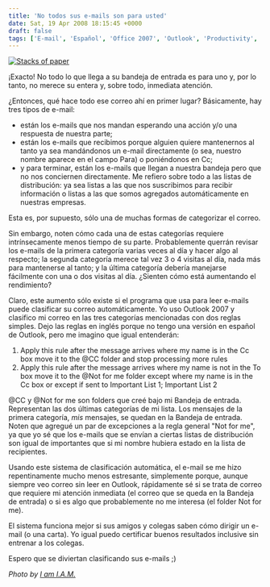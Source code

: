 ```yaml
---
title: 'No todos sus e-mails son para usted'
date: Sat, 19 Apr 2008 18:15:45 +0000
draft: false
tags: ['E-mail', 'Español', 'Office 2007', 'Outlook', 'Productivity', 'Technology', 'Tips']
---
```


[![Stacks of paper](http://blog.madd0.com/images/WindowsLiveWriter/lang_enAllyouremailisnotforyoulang_enlan_1226A/1846815435_78f1689957_3.jpg)](http://www.flickr.com/photos/ianalexandermartin/1846815435/)

¡Exacto! No todo lo que llega a su bandeja de entrada es para uno y, por lo tanto, no merece su entera y, sobre todo, inmediata atención.

¿Entonces, qué hace todo ese correo ahí en primer lugar? Básicamente, hay tres tipos de e-mail:

*   están los e-mails que nos mandan esperando una acción y/o una respuesta de nuestra parte;
*   están los e-mails que recibimos porque alguien quiere mantenernos al tanto ya sea mandándonos un e-mail directamente (o sea, nuestro nombre aparece en el campo Para) o poniéndonos en Cc;
*   y para terminar, están los e-mails que llegan a nuestra bandeja pero que no nos conciernen directamente. Me refiero sobre todo a las listas de distribución: ya sea listas a las que nos suscribimos para recibir información o listas a las que somos agregados automáticamente en nuestras empresas.

Esta es, por supuesto, sólo una de muchas formas de categorizar el correo.

Sin embargo, noten cómo cada una de estas categorías requiere intrínsecamente menos tiempo de su parte. Probablemente querrán revisar los e-mails de la primera categoría varias veces al día y hacer algo al respecto; la segunda categoría merece tal vez 3 o 4 visitas al día, nada más para mantenerse al tanto; y la última categoría debería manejarse fácilmente con una o dos visitas al día. ¿Sienten cómo está aumentando el rendimiento?

Claro, este aumento sólo existe si el programa que usa para leer e-mails puede clasificar su correo automáticamente. Yo uso Outlook 2007 y clasifico mi correo en las tres categorías mencionadas con dos reglas simples. Dejo las reglas en inglés porque no tengo una versión en español de Outlook, pero me imagino que igual entenderán:

1.  Apply this rule after the message arrives where my name is in the Cc box move it to the @CC folder and stop processing more rules
2.  Apply this rule after the message arrives where my name is not in the To box move it to the @Not for me folder except where my name is in the Cc box or except if sent to Important List 1; Important List 2

@CC y @Not for me son folders que creé bajo mi Bandeja de entrada. Representan las dos últimas categorías de mi lista. Los mensajes de la primera categoría, _mis_ mensajes, se quedan en la Bandeja de entrada. Noten que agregué un par de excepciones a la regla general "Not for me", ya que yo sé que los e-mails que se envían a ciertas listas de distribución son igual de importantes que si mi nombre hubiera estado en la lista de recipientes.

Usando este sistema de clasificación automática, el e-mail se me hizo repentinamente mucho menos estresante, simplemente porque, aunque siempre veo correo sin leer en Outlook, rápidamente sé si se trata de correo que requiere mi atención inmediata (el correo que se queda en la Bandeja de entrada) o si es algo que probablemente no me interesa (el folder Not for me).

El sistema funciona mejor si sus amigos y colegas saben cómo dirigir un e-mail (o una carta). Yo igual puedo certificar buenos resultados inclusive sin entrenar a los colegas.

Espero que se diviertan clasificando sus e-mails ;)

_Photo by [I am I.A.M.](http://www.flickr.com/photos/ianalexandermartin/)_